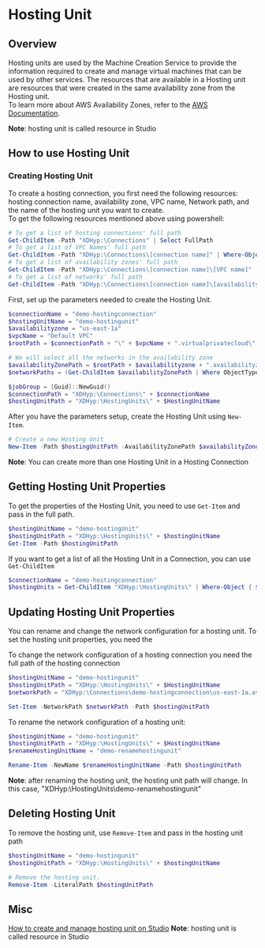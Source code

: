 # Hosting Unit
## Overview
Hosting units are used by the Machine Creation Service to provide the information required to create and manage virtual machines that can be used by other services. The resources that are available in a Hosting unit are resources that were created in the same availability zone from the Hosting unit. <br>
To learn more about AWS Availability Zones, refer to the [AWS Documentation](https://docs.aws.amazon.com/AWSEC2/latest/UserGuide/using-regions-availability-zones.html). 

**Note**: hosting unit is called resource in Studio 

## How to use Hosting Unit

### Creating Hosting Unit
To create a hosting connection, you first need the following resources: hosting connection name, availability zone, VPC name, Network path, and the name of the hosting unit you want to create. <br>
To get the following resources mentioned above using powershell:
```powershell
# To get a list of hosting connections' full path
Get-ChildItem -Path "XDHyp:\Connections" | Select FullPath
# To get a list of VPC Names' full path
Get-ChildItem -Path "XDHyp:\Connections\[connection name]" | Where-Object ObjectTypeName -eq "virtualprivatecloud" | Select FullPath
# To get a list of availability zones' full path
Get-ChildItem -Path "XDHyp:\Connections\[connection name]\[VPC name]" | Where-Object ObjectTypeName -eq "availabilityzone" | Select FullPath
# To get a list of networks' full path
Get-ChildItem -Path "XDHyp:\Connections\[connection name]\[availability zone name]\[VPC name]" | Where-Object ObjectTypeName -eq "network" | Select FullPath
```

First, set up the parameters needed to create the Hosting Unit.
```powershell
$connectionName = "demo-hostingconnection"
$hostingUnitName = "demo-hostingunit"
$availabilityzone = "us-east-1a"
$vpcName = "Default VPC"
$rootPath = $connectionPath + "\" + $vpcName + ".virtualprivatecloud\"

# We will select all the networks in the availability zone 
$availabilityZonePath = $rootPath + $availabilityzone + ".availabilityzone"
$networkPaths = (Get-ChildItem $availabilityZonePath | Where ObjectTypeName -eq "network") | Select-Object -ExpandProperty FullPath

$jobGroup = [Guid]::NewGuid()
$connectionPath = "XDHyp:\Connections\" + $connectionName
$hostingUnitPath = "XDHyp:\HostingUnits\" + $HostingUnitName
```
After you have the parameters setup, create the Hosting Unit using `New-Item`.
```powershell
# Create a new Hosting Unit
New-Item -Path $hostingUnitPath -AvailabilityZonePath $availabilityZonePath -HypervisorConnectionName $connectionName -JobGroup $jobGroup -PersonalvDiskStoragePath @() -RootPath $rootPath -NetworkPath $networkPaths
```

**Note**: You can create more than one Hosting Unit in a Hosting Connection

## Getting Hosting Unit Properties
To get the properties of the Hosting Unit, you need to use `Get-Item` and pass in the full path.
```powershell
$hostingUnitName = "demo-hostingUnit"
$hostingUnitPath = "XDHyp:\HostingUnits\" + $hostingUnitName
Get-Item -Path $hostingUnitPath
```
If you want to get a list of all the Hosting Unit in a Connection, you can use `Get-ChildItem`
```powershell
$connectionName = "demo-hostingconnection"
$hostingUnits = Get-ChildItem "XDHyp:\HostingUnits\" | Where-Object { $_.HypervisorConnection.HypervisorConnectionName -eq $connectionName }
```

## Updating Hosting Unit Properties
You can rename and change the network configuration for a hosting unit. To set the hosting unit properties, you need the 

To change the network configuration of a hosting connection you need the full path of the hosting connection
```powershell
$hostingUnitName = "demo-hostingunit"
$hostingUnitPath = "XDHyp:\HostingUnits\" + $HostingUnitName
$networkPath = "XDHyp:\Connections\demo-hostingconnection\us-east-1a.availabilityzone\00.0.0.0``/00 (vpc-00000000000000000).network"

Set-Item -NetworkPath $networkPath -Path $hostingUnitPath
```
To rename the network configuration of a hosting unit:
```powershell
$hostingUnitName = "demo-hostingunit"
$hostingUnitPath = "XDHyp:\HostingUnits\" + $HostingUnitName
$renameHostingUnitName = "demo-renamehostingunit"

Rename-Item -NewName $renameHostingUnitName -Path $hostingUnitPath
```
**Note**: after renaming the hosting unit, the hosting unit path will change. In this case, "XDHyp:\HostingUnits\demo-renamehostingunit"

## Deleting Hosting Unit
To remove the hosting unit, use `Remove-Item` and pass in the hosting unit path
```powershell
$hostingUnitName = "demo-hostingunit"
$hostingUnitPath = "XDHyp:\HostingUnits\" + $hostingUnitName 

# Remove the hosting unit.
Remove-Item -LiteralPath $hostingUnitPath
```

## Misc
[How to create and manage hosting unit on Studio](https://docs.citrix.com/en-us/citrix-virtual-apps-desktops/install-configure/connections) 
**Note**: hosting unit is called resource in Studio 